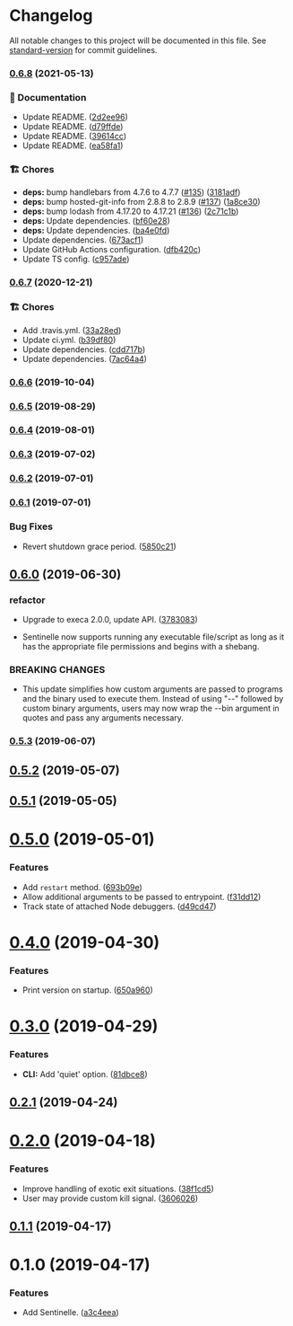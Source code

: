 # Changelog

All notable changes to this project will be documented in this file. See [standard-version](https://github.com/conventional-changelog/standard-version) for commit guidelines.

### [0.6.8](https://github.com/darkobits/sentinelle/compare/v0.6.7...v0.6.8) (2021-05-13)


### 📖 Documentation

* Update README. ([2d2ee96](https://github.com/darkobits/sentinelle/commit/2d2ee967cfa4d7b734cdc459c0c653e26dc94068))
* Update README. ([d79ffde](https://github.com/darkobits/sentinelle/commit/d79ffde6941ec077e2b789c6d6eee5a7dbb79194))
* Update README. ([39614cc](https://github.com/darkobits/sentinelle/commit/39614ccbf3fdfbeefff06e715381817e2fa495c6))
* Update README. ([ea58fa1](https://github.com/darkobits/sentinelle/commit/ea58fa10314497006c6d73cad16e024e6e49fac2))


### 🏗 Chores

* **deps:** bump handlebars from 4.7.6 to 4.7.7 ([#135](https://github.com/darkobits/sentinelle/issues/135)) ([3181adf](https://github.com/darkobits/sentinelle/commit/3181adf17d07637f426c58075ac9239f5a2b9129))
* **deps:** bump hosted-git-info from 2.8.8 to 2.8.9 ([#137](https://github.com/darkobits/sentinelle/issues/137)) ([1a8ce30](https://github.com/darkobits/sentinelle/commit/1a8ce309b248836390280806da3dcef1d314b7e4))
* **deps:** bump lodash from 4.17.20 to 4.17.21 ([#136](https://github.com/darkobits/sentinelle/issues/136)) ([2c71c1b](https://github.com/darkobits/sentinelle/commit/2c71c1bdf98bdc97ba62dd9e26f1b075a32bb8aa))
* **deps:** Update dependencies. ([bf60e28](https://github.com/darkobits/sentinelle/commit/bf60e28f90d2f41a7fbded1b9c2957c42e2485c3))
* **deps:** Update dependencies. ([ba4e0fd](https://github.com/darkobits/sentinelle/commit/ba4e0fd13fff24bf24f0c36623d4f0e96a95f657))
* Update dependencies. ([673acf1](https://github.com/darkobits/sentinelle/commit/673acf1fa140e63dfa1f23acc136676cdc8cfde9))
* Update GitHub Actions configuration. ([dfb420c](https://github.com/darkobits/sentinelle/commit/dfb420c8cb5dfb07c4c040479118817622c32705))
* Update TS config. ([c957ade](https://github.com/darkobits/sentinelle/commit/c957ade62cd319488c7d917a9d05f628f5634a98))

### [0.6.7](https://github.com/darkobits/sentinelle/compare/v0.6.6...v0.6.7) (2020-12-21)


### 🏗 Chores

* Add .travis.yml. ([33a28ed](https://github.com/darkobits/sentinelle/commit/33a28ede03b96daebbcf39b6f324347327fc0e3c))
* Update ci.yml. ([b39df80](https://github.com/darkobits/sentinelle/commit/b39df80cf09649b707e8218be2d9d164e32274a0))
* Update dependencies. ([cdd717b](https://github.com/darkobits/sentinelle/commit/cdd717b346302561bb99cb55f6e7d1bcac413188))
* Update dependencies. ([7ac64a4](https://github.com/darkobits/sentinelle/commit/7ac64a430269c0d7f12af6751d2c7adc2bec998b))

### [0.6.6](https://github.com/darkobits/sentinelle/compare/v0.6.5...v0.6.6) (2019-10-04)

### [0.6.5](https://github.com/darkobits/sentinelle/compare/v0.6.4...v0.6.5) (2019-08-29)

### [0.6.4](https://github.com/darkobits/sentinelle/compare/v0.6.3...v0.6.4) (2019-08-01)



### [0.6.3](https://github.com/darkobits/sentinelle/compare/v0.6.2...v0.6.3) (2019-07-02)



### [0.6.2](https://github.com/darkobits/sentinelle/compare/v0.6.1...v0.6.2) (2019-07-01)



### [0.6.1](https://github.com/darkobits/sentinelle/compare/v0.6.0...v0.6.1) (2019-07-01)


### Bug Fixes

* Revert shutdown grace period. ([5850c21](https://github.com/darkobits/sentinelle/commit/5850c21))



## [0.6.0](https://github.com/darkobits/sentinelle/compare/v0.5.3...v0.6.0) (2019-06-30)


### refactor

* Upgrade to execa 2.0.0, update API. ([3783083](https://github.com/darkobits/sentinelle/commit/3783083))

* Sentinelle now supports running any executable file/script as long as it has the appropriate file permissions and begins with a shebang.


### BREAKING CHANGES

* This update simplifies how custom arguments are passed to programs and the binary used to execute them. Instead of using "--" followed by custom binary arguments, users may now wrap the --bin argument in quotes and pass any arguments necessary.



### [0.5.3](https://github.com/darkobits/sentinelle/compare/v0.5.2...v0.5.3) (2019-06-07)



## [0.5.2](https://github.com/darkobits/sentinelle/compare/v0.5.1...v0.5.2) (2019-05-07)



## [0.5.1](https://github.com/darkobits/sentinelle/compare/v0.5.0...v0.5.1) (2019-05-05)



# [0.5.0](https://github.com/darkobits/sentinelle/compare/v0.4.0...v0.5.0) (2019-05-01)


### Features

* Add `restart` method. ([693b09e](https://github.com/darkobits/sentinelle/commit/693b09e))
* Allow additional arguments to be passed to entrypoint. ([f31dd12](https://github.com/darkobits/sentinelle/commit/f31dd12))
* Track state of attached Node debuggers. ([d49cd47](https://github.com/darkobits/sentinelle/commit/d49cd47))



# [0.4.0](https://github.com/darkobits/sentinelle/compare/v0.3.0...v0.4.0) (2019-04-30)


### Features

* Print version on startup. ([650a960](https://github.com/darkobits/sentinelle/commit/650a960))



# [0.3.0](https://github.com/darkobits/sentinelle/compare/v0.2.0...v0.3.0) (2019-04-29)


### Features

* **CLI:** Add 'quiet' option. ([81dbce8](https://github.com/darkobits/sentinelle/commit/81dbce8))



## [0.2.1](https://github.com/darkobits/sentinelle/compare/v0.2.0...v0.2.1) (2019-04-24)



# [0.2.0](https://github.com/darkobits/sentinelle/compare/v0.1.1...v0.2.0) (2019-04-18)


### Features

* Improve handling of exotic exit situations. ([38f1cd5](https://github.com/darkobits/sentinelle/commit/38f1cd5))
* User may provide custom kill signal. ([3606026](https://github.com/darkobits/sentinelle/commit/3606026))



## [0.1.1](https://github.com/darkobits/sentinelle/compare/v0.1.0...v0.1.1) (2019-04-17)



# 0.1.0 (2019-04-17)


### Features

* Add Sentinelle. ([a3c4eea](https://github.com/darkobits/sentinelle/commit/a3c4eea))
